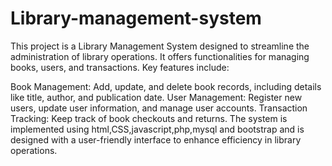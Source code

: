 # Library-management-system

This project is a Library Management System designed to streamline the administration of library operations. It offers functionalities for managing books, users, and transactions. Key features include:

Book Management: Add, update, and delete book records, including details like title, author, and publication date.
User Management: Register new users, update user information, and manage user accounts.
Transaction Tracking: Keep track of book checkouts and returns.
The system is implemented using html,CSS,javascript,php,mysql and bootstrap and is designed with a user-friendly interface to enhance efficiency in library operations.

